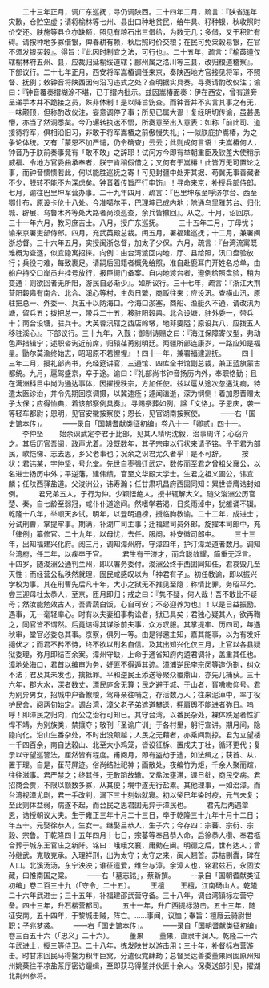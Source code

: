 <!-- { "loadSidebar": true } -->
　　二十三年正月，调广东巡抚；寻仍调陕西。二十四年二月，疏言：『陕省连年灾歉，仓贮空虚；请将榆林等七州、县出口种地贫民，给牛具、秄种银，秋收照时价交还。肤施等县仓亦缺额，照见有粮石出三借给，为数无几；多借，又于积贮有碍。请按种地多寡借银，俾春耕有赖，秋后照时价交粮；在民可免粜榖易银，在官不须发银买榖』。得旨：『此因时制宜之法，可行也』。二十五年，疏言：『榆葭道仅辖榆林府五州、县，应裁归延榆绥道辖；鄜州属之洛川等三县，改归粮道稽察』。下部议行。二十七年正月，西安将军嵩椿调任来京，奏陕西地方官接见将军，不照督、抚例；敕钟音将陕西因何沿习违式之处？查明据实具奏。寻奏请酌改仪注；谕曰：『钟音覆奏摺糊涂不堪，已于摺内批示。兹因嵩椿面奏：伊在西安，曾有道旁呈递手本并不跪接之员，殊非体制！是以降旨饬查。而钟音并不实言其事之有无，一味颟顸，但称酌改仪注，妄意调停了事；所见已属大谬！复经明切传谕，虽甚愚懵，亦当了然洞悉矣。今乃辗转执迷不悟，所奏意至出入意表：如称「前此司、道接待将军，俱相沿旧习，非敢于将军嵩椿之前傲慢失礼」；一似朕庇护嵩椿，为之争论体统。又有「蒙恩不加严谴，仍令确查」云云；此则成何言语！夫嵩椿何人，钟音乃于朕前奏事竟有「敢不敢」之辞耶！试问方今即有举朝重臣及钦差大使稍示威福、令地方官委曲承奉者，朕宁肯稍假借之；又何有于嵩椿！此皆万无可置论之事，而钟音愦愦若此，何以能胜巡抚之寄！可见封疆中处非其据、苟冀无事善藏者不少，朕转不能不为深虑矣。钟音着传旨严行申饬』！寻命来京，补授兵部侍郎。七月，谕往巴里坤军营办事。二十九年四月，疏言：『巴里坤东至呼济尔台、西至鄂什布，原设卡伦十八处。今准噶尔平，巴理坤已成内地；除通乌里雅苏台、归化城、辟展、乌鲁木齐等处大路者尚须巡查，余兵皆撤回』。从之。十月，诏回京。三十一年六月，教习庶吉士。八月，授广东巡抚。
　　三十五年二月，丁母忧；谕来京署吏部侍郎。四月，充武英殿总裁。闰五月，署福建巡抚；十二月，兼署闽浙总督。三十六年五月，实授闽浙总督，加太子少保。六月，疏言：『台湾流寓既难概为查逐，似宜隐寓招徕。向例：由台湾渡回内地，厅、县给照，汛口盘验放行；兵役刁难，每致裹足。请嗣后回籍者概免给照，准自赴鹿耳门开姓名总单，由船户持交口岸员弁挂号放行，报臣衙门备案。自内地渡台者，遵例给照盘验，稍为变通：则欲回者无所阻，游民自必渐少』。如所议行。三十七年，疏言：『浙江大荆营阳榖嶴有南合、北合、溪心等村，生齿日繁，商贩往来；应设汛。查横山汛，原驻把总一、外委一、兵五十以防海口。今海口淤塞，商船、渔艇久不通，请改汛为塘，留兵五；拨把总一，带兵二十五，移驻阳榖嶴。北合设塘，驻外委一，带兵十；南合设塘，驻兵十。大芙蓉汛辖之西店岭墩，地非要隘；原设兵八，应拨五人移驻溪心』。下部议行。三十九年，入觐；御制诗赐之曰：『海江保障寄仪型，弗动色声措辑宁；述职咨询近前席，归辕荏苒别明廷。两疆所部连康岁，一路应知是福星。勖尔莫渝终始志，昭昭原不若惺惺』！四十一年，兼署福建巡抚。
　　四十三年二月，授礼部尚书，充经筵讲官，三通馆、四库全书馆副总裁，兼正蓝旗蒙古都统。九月，扈驾盛京，卒于途。谕曰：『礼部尚书钟音扬历内外，奉职恪勤；且在满洲科目中尚为通达事体，因擢授秩宗，方加任使。兹以扈从途次忽遘沈痾，特遣太医诊治，并令先期回京调摄，以冀速痊；遽闻溘逝，深为悯恻！着加恩晋赠太子太保；应得恤典，着该部察例具奏』。寻赐祭葬如例，諡「文恪」。子恩庆，袭一等轻车都尉；恩明，见官安徽按察使；恩长，见官湖南按察使。
　　——右「国史馆本传」。
　　——录自「国朝耆献类征初编」卷八十一「卿贰」四十一。
　　李仲坚
　　始余识武定李君于比部，见其人精明沈毅，治事周详；心窃异之。其后历官吾闽，政声尤着。没既数年，其子宗审以行状来请予铭。予于君为部民，歌恺悌、志去思，乡父老事也；况余之识君尤久者乎！是不可辞。
　　按状：君讳某，字仲坚，号允堂。先世自枣强迁武定，数传而至君之曾祖父襄公，以名进士扬历中外；平逆藩，建伟绩，官至文华殿大学士。生君之祖义圃公，讳宜麟；任陕西驿盐道。父浚洲公，讳寿瀚；任甘肃巩昌府西固同知：累世皆膺诰封如例。
　　君兄弟五人，于行为仲。少颖悟绝人，授书辄解大义。随父浚洲公历官楚、秦，自七龄至弱冠，咸仆仆道途间。然嗜学若渴，日炙雨淖中，犹雒诵不辍。乾隆十八年，举顺天乡试。明年，以登明通榜，授临朐教谕。二十二年，成进士；分试刑曹，掌提牢事。期满，补湖广司主事；迁福建司员外郎。旋擢本司郎中，充「律例」纂修官。二十九年，以母忧，去任。服阕，补安徽司郎中。
　　三十三年，出知福建兴化府。阅三月，调知漳州府。守漳四年，护汀漳龙道者数月。调知台湾府，任二年，以疾卒于官。
　　君生有干济才，而含聪敛耀，简重无浮言。十四岁，随浚洲公通判兰州，即以署务委付。浚洲公终于西固同知任，君哀毁几至灭性；而经营公私秩然就理，固民咸感叹以为「神君有子」。初任教谕，即以振兴学校为事。其在刑曹先后凡十年，大小之狱无不推见至隐；称情比罪，务昭平允。尝三迎母杜太恭人，至京，匝月即归；戒之曰：『隽不疑，何人哉！吾不敢比不疑母；然汝能勉效古人，吾青蔬白饭，心自可安；不必迎养为也』！以是日益振励。遇事，无一毫轻率心。时有以夫妻细事构讼者，狱已具矣；君独心疑其人，欲再鞫之，同官皆不谓然。后竟诘得其谋杀前夫事，众方叹服。其掌提牢、历四司，每遇秋审，堂官必委总其事。京察，俱列一等。由是得邀主知，嘉其能事，以为有发奸擿伏才；而君不矜不恃，终不欲以刑名自信。及其出知兴化仅三月，上官以各县疑狱委理，弥月即结百余案。漳州守缺，上命于通省知府内遴君调补，盖重其任也。漳地处海口，君首以编审为务，奸匪不得遁其迹。漳浦逆民李宗闵等造伪劄，纠众不法；君及其未发也，擒抵罪。平和逆民王添送等聚众覆鼎山，亦先几捕获。三十六年，郡大水，深者数丈，漂民庐舍无算；民之避于城、于山者，胥嗷嗷仰号。君为别异男女，招城中户备餱粮，驾舟亲往哺之，存活数万人；往来泥淖中，率丁役护民舍，阅两旬始定。调台湾，漳父老子弟遮道攀送，拥肩舆不能进者弥日。呜呼！即漳民之归向，而公之治行可知已。其守台湾，以番民杂处，裸体跣足者性犷悍不靖，为别族类，禁攘夺；敬刊「圣谕广训」于各村里，躬行宣讲。期月间，隐隐向化。沿山生番杂处，不时出没颠越；人民之无藉者，亦乘间剽掠。君为立望楼一千四百余，南自达榖山、北至大小鸡笼，皆设征柝、置戍夫丁壮，循环更代；复示以守望巡警法，厘然皆有程度。甫阅月，即有盗劫于途，如法缉之；获首、从，置于理。自是，萑苻屏迹。俗尚结社祀神；画散处，夜编竹为炬，千余人聚而煊，往往滋事。君严禁之；终其任，无敢蹈故辙。又盐法壅滞，课日绌，商民交病。君招商会贾，不限以额数多寡，从其便；境中遂无行盐累。其他理事，一如治漳。而台湾视漳尤剧，君一手改判，漏下三十刻始就寝。初以癸巳年染时疫，元气未复；至此则体益弱，病遂不起，而台民之思君固无异于漳民也。
　　君先后两遇覃恩，诰授朝议大夫。生于雍正三年十月二十三日，卒于乾隆三十九年十月十二日；年五十。元娶徐恭人，生女一。继娶吕恭人，生子六；今存四：宗蕃、宗衍、宗榖、宗鲁。于乾隆四十五年四月十七日，宗蕃等奉吕恭人命，启徐恭人欑、奉君柩合葬于城东王官庄之新阡。铭曰：峨峨文襄，庸勳在闽。明德之后，世有达人；曾孙继武，克敬克承。入理祥刑，出为太守；太守之来，闽人翘首。苏枯剔蠹，碑在人口。北溪汤汤，东宁泱泱；谁征遗爱，维台与漳。余漳人也，铭君兹石，永固汝藏，曰惟南国之棠。
　　——右「墓志铭」，蔡新撰。
　　--录自「国朝耆献类征初编」卷二百三十九（「守令」二十五）。
　　王檀
　　王檀，江南砀山人。乾隆二十六年武进士；三十五年，补福建邵武营守备。三十八年，调台湾镇标左营守备。四十三年，升石楼营都司。
　　五十一年，升广西提标游击。五十三年，随征安南。五十四年，于黎城击贼，阵亡。……事闻，议恤；奉旨：檀廕云骑尉世职；子兆梦袭。
　　——右「国史馆本传」。
　　——录自「国朝耆献类征初编」卷三百五十六（「忠义」二十六）。
　　董果
　　董果，直隶丰润人。乾隆二十六年武进士，授三等侍卫。二十八年，拣发陕甘以游击用；三十年，补督标右营游击。时甘肃回民马得鳌为积年巨窝，分遣伙党肆劫；总督吴达善委董果同固原州知州姚棻往平凉盐茶厅密访躧缉，至即获马得鳌并伙匪十余人。保奏送部引见，擢湖北荆州参将。
